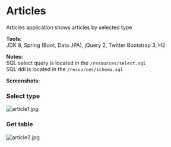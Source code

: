 # Articles #
Articles application shows articles by selected type

**Tools:**  
JDK 8, Spring (Boot, Data JPA), jQuery 2, Twitter Bootstrap 3, H2

**Notes:**  
SQL select query is located in the `/resources/select.sql`  
SQL ddl is located in the `/resources/schema.sql`

**Screenshots:**  
### Select type
![article1.jpg](https://user-images.githubusercontent.com/9201880/28038933-39ca6772-65c9-11e7-9dbe-944865e7883d.jpg)  

### Get table
![article2.jpg](https://user-images.githubusercontent.com/9201880/28038939-4051a33a-65c9-11e7-92f5-409fe017f639.jpg)  



